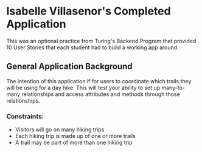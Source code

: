 # Isabelle Villasenor's Completed Application 

This was an optional practice from Turing's Backend Program that provided 10 User Stories that each student had to build a working app around. 

## General Application Background

The intention of this application if for users to coordinate which trails they will be using for a day hike. This will test your ability to set up many-to-many relationships and access attributes and methods through those relationships.

### Constraints:

- Visitors will go on many hiking trips
- Each hiking trip is made up of one or more trails
- A trail may be part of more than one hiking trip